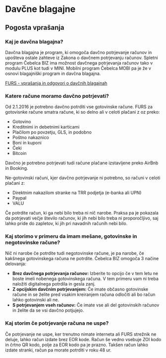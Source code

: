 # Davčne blagajne

## Pogosta vprašanja

### Kaj je davčna blagajna?

Davčna blagajna je program, ki omogoča davčno potrjevanje računov in upošteva ostale zahteve iz Zakona o davčnem potrjevanju računov. Spletni program Čebelca BIZ ima možnost 
davčnega potrjevanja računov tako v modulu PLUS kot tudi v MINI. Mobilni program Čebelca MOBI pa je že v osnovi blagajniški program in davčna blagajna.

[FURS - vprašanja in odgovori o davčnih blagajnah](https://www.fu.gov.si/fileadmin/Internet/Nadzor/Podrocja/Davcne_blagajne_in_VKR/Vprasanja_in_odgovori/Davcno_potrjevanje_racunov.doc)

### Katere račune moramo davčno potrjevati?

Od 2.1.2016 je potrebno davčno potrditi vse gotovinske račune. FURS za gotovisnke račune smatra račune, ki so delno ali v celoti plačani z oz preko:

* Gotovino
* Kreditnimi in debetnimi karticami
* Plačilom po povzetju, GLS, in podobno
* Poštno nakaznico
* Boni in kuponi
* Čeki
* Bitcoin

Davčno je potrebno potrjevati tudi račune plačane izstavljene preko AirBnb in Booking.

Ne-gotovinski računi, kjer davčno potrjevanje ni potrebno, so računi v celoti plačani z:

* Direktnim nakazilom stranke na TRR podjetja (e-banka ali UPN)
* Paypal
* VALU

Če potrdite račun, ki ga nebi bilo treba ni nič narobe. Praksa pa je pokazala da potrjevati večje število računov, ki jih nebi bilo treba ni proporočljivo, saj lahko pride do zapletov, ki jih pri navadnih računih nebi bilo.

### Kaj storimo v primeru da imam mešane, gotovinske in negotovinske račune?

Nič ni narobe če potrdite tudi negotovinske račune, je pa narobe, če kakšnega gotovinskega računa ne potrdite. Čebelca BIZ omogoča 3 načine delovanja:

* **Brez davčnega potrjevanja računov:**
Izberite to opcijo če v tem letu ne boste imeli nobenega gotovinskega računa. V tem primeru vam ni treba naložiti digitalnega potrdila in gesla zanj.
* **Z opcijskim davčnim potrjevanjem:**
Če imate občasno gotovinske račune in se želite pred vsakim kreiranjem računa odločiti ali bo račun lahko gotovinski ali ne.
* **S potrjevanjem vseh računov:**
Če imate vse ali del gotovinskih računov in želite da se vsi davčno potjujejo.

### Kaj storim če potrjevanje računa ne uspe?

Če potrjevanje ne uspe, ker trenutno nimate interneta ali FURS strežnik ne deluje, lahko račun izdate brez EOR kode. Račun še vedno vsebuje ZOI kodo in črtno QR kodo, polje za EOR kodo pa je prazno. Takšen račun lahko izdate stranki, račun pa morate potrditi v roku 48 ur.
